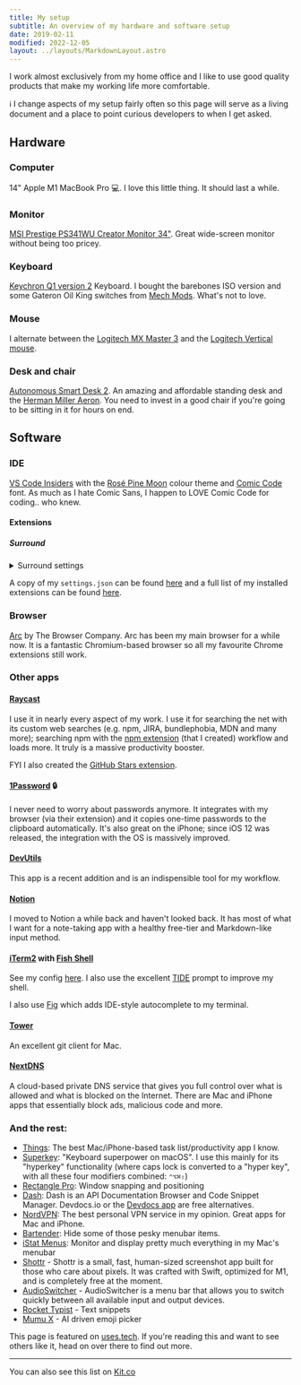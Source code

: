 ```yaml
---
title: My setup
subtitle: An overview of my hardware and software setup
date: 2019-02-11
modified: 2022-12-05
layout: ../layouts/MarkdownLayout.astro
---
```


I work almost exclusively from my home office and I like to use good quality products that make my working life more comfortable.

ℹ️ I change aspects of my setup fairly often so this page will serve as a living document and a place to point curious developers to when I get asked.

## Hardware

### Computer

14" Apple M1 MacBook Pro 💻. I love this little thing. It should last a while.

### Monitor

[MSI Prestige PS341WU Creator Monitor 34"](https://www.msi.com/Content-Creation-Monitor/Prestige-PS341WU). Great wide-screen monitor without being too pricey.

### Keyboard

[Keychron Q1 version 2](https://keychron.in/product/keychron-q1-qmk-custom-mechanical-keyboard/) Keyboard. I bought the barebones ISO version and some Gateron Oil King switches from [Mech Mods](https://www.mechmods.co.uk/). What's not to love.

### Mouse

I alternate between the [Logitech MX Master 3](http://amzn.eu/iGzdIg0) and the [Logitech Vertical mouse](https://www.logitech.com/en-us/product/mx-vertical-ergonomic-mouse).

### Desk and chair

[Autonomous Smart Desk 2](https://www.autonomous.ai/standing-desks/smartdesk-2-home). An amazing and affordable standing desk and the [Herman Miller Aeron](https://www.hermanmiller.com/en_gb/products/seating/office-chairs/aeron-chairs/). You need to invest in a good chair if you're going to be sitting in it for hours on end.

## Software

### IDE

[VS Code Insiders](https://code.visualstudio.com/) with the [Rosé Pine Moon](https://github.com/rose-pine/vscode#readme) colour theme and [Comic Code](https://tosche.net/fonts/comic-code) font. As much as I hate Comic Sans, I happen to LOVE Comic Code for coding.. who knew.

#### Extensions

##### Surround

<details>
  <summary>Surround settings</summary>

```json
{
  "surround.custom": {
    "console-log": {
      "description": "console.log( ... )",
      "disabled": false,
      "label": "console.log",
      "languageIds": [
        "javascript",
        "javascriptreact",
        "typescript",
        "typescriptreact",
        "astro"
      ],
      "snippet": "console.log(`$TM_SELECTED_TEXT`, $TM_SELECTED_TEXT)"
    },
    "describe": {
      "description": "describe('${1:name}', () => { ... })",
      "disabled": false,
      "label": "describe",
      "languageIds": [
        "javascript",
        "javascriptreact",
        "typescript",
        "typescriptreact"
      ],
      "snippet": "describe('${1:name}', () => {\n\t$TM_SELECTED_TEXT\n})$0"
    },
    "errorBoundary": {
      "description": "<ErrorBoundary>",
      "disabled": false,
      "label": "errorBoundary",
      "languageIds": [
        "javascript",
        "javascriptreact",
        "typescript",
        "typescriptreact"
      ],
      "snippet": "<ErrorBoundary>$TM_SELECTED_TEXT</ErrorBoundary>"
    },
    "es6StringSubstition": {
      "description": "${...}",
      "disabled": false,
      "label": "es6StringSubstition",
      "languageIds": [
        "javascript",
        "javascriptreact",
        "typescript",
        "typescriptreact",
        "astro"
      ],
      "snippet": "${$TM_SELECTED_TEXT}"
    },
    "function": {
      "description": "$( ... )",
      "disabled": false,
      "label": "function",
      "languageIds": [
        "javascript",
        "javascriptreact",
        "typescript",
        "typescriptreact",
        "astro"
      ],
      "snippet": "$1($TM_SELECTED_TEXT)$0"
    },
    "jsxConditional": {
      "description": "{x && ( ... )}",
      "disabled": false,
      "label": "jsxConditional",
      "languageIds": ["javascriptreact", "typescriptreact", "astro"],
      "snippet": "{$0 && ($TM_SELECTED_TEXT)}"
    },
    "jsxConditional2": {
      "description": "{x ? ( ... ) : null}",
      "disabled": false,
      "label": "better jsxConditional",
      "languageIds": ["javascriptreact", "typescriptreact", "astro"],
      "snippet": "{$0 ? ($TM_SELECTED_TEXT) : null}"
    },
    "markdown-link": {
      "description": "[]( ... )",
      "disabled": false,
      "label": "Markdown link [url]",
      "snippet": "[$0]($TM_SELECTED_TEXT)"
    },
    "markdown-link-alt": {
      "description": "[ ... ]()",
      "disabled": false,
      "label": "Markdown link [text]",
      "snippet": "[$TM_SELECTED_TEXT]($0)"
    },
    "number": {
      "description": "Number( ... )",
      "disabled": false,
      "label": "Number",
      "languageIds": [
        "javascript",
        "javascriptreact",
        "typescript",
        "typescriptreact",
        "astro"
      ],
      "snippet": "Number($TM_SELECTED_TEXT)"
    },
    "parse": {
      "description": "JSON.parse( ... )",
      "disabled": false,
      "label": "JSON.parse",
      "languageIds": [
        "javascript",
        "javascriptreact",
        "typescript",
        "typescriptreact",
        "astro"
      ],
      "snippet": "JSON.parse($TM_SELECTED_TEXT)$0"
    },
    "reactFragment": {
      "description": "<Fragment>",
      "disabled": false,
      "label": "fragment",
      "languageIds": ["javascriptreact", "typescriptreact", "astro"],
      "snippet": "<Fragment>$TM_SELECTED_TEXT</Fragment>"
    },
    "reactFragment2": {
      "description": "<>",
      "disabled": false,
      "label": "fragment (simple)",
      "languageIds": ["javascriptreact", "typescriptreact", "astro"],
      "snippet": "<>$TM_SELECTED_TEXT</>"
    },
    "reactUseMemo": {
      "description": "useMemo",
      "disabled": false,
      "label": "useMemo",
      "languageIds": ["javascriptreact", "typescriptreact"],
      "snippet": "useMemo(() => $TM_SELECTED_TEXT, [])"
    },
    "reactUseCallback": {
      "description": "useCallback",
      "disabled": false,
      "label": "useCallback",
      "languageIds": ["javascriptreact", "typescriptreact"],
      "snippet": "useCallback(() => $TM_SELECTED_TEXT, [])"
    },
    "reactForwardRef": {
      "description": "forwardRef",
      "disabled": false,
      "label": "forwardRef",
      "languageIds": ["javascriptreact", "typescriptreact"],
      "snippet": "forwardRef<$1>($TM_SELECTED_TEXT)"
    },
    "stringify": {
      "description": "JSON.stringify( ... )",
      "disabled": false,
      "label": "JSON.stringify",
      "languageIds": [
        "javascript",
        "javascriptreact",
        "typescript",
        "typescriptreact",
        "svelte",
        "html",
        "astro"
      ],
      "snippet": "JSON.stringify($TM_SELECTED_TEXT)$0"
    },
    "suspense": {
      "description": "<Suspense>",
      "disabled": false,
      "label": "suspense",
      "languageIds": ["javascriptreact", "typescriptreact"],
      "snippet": "<Suspense fallback={<Loader />}>$TM_SELECTED_TEXT</Suspense>"
    },
    "svelteIf": {
      "description": "{#if}{/if}",
      "disabled": false,
      "label": "{#if}",
      "languageIds": ["svelte"],
      "snippet": "{#if $1}$TM_SELECTED_TEXT{/if}"
    },
    "svelteIfElse": {
      "description": "{#if}{:else}{/if}",
      "disabled": false,
      "label": "{#if}{:else}",
      "languageIds": ["svelte"],
      "snippet": "{#if $1}$TM_SELECTED_TEXT{:else}$2{/if}"
    },
    "JSXBox": {
      "description": "<Box>",
      "disabled": false,
      "label": "box",
      "languageIds": ["javascriptreact", "typescriptreact", "astro"],
      "snippet": "<Box>$TM_SELECTED_TEXT</Box>"
    },
    "JSXContainer": {
      "description": "<Container>",
      "disabled": false,
      "label": "container",
      "languageIds": ["javascriptreact", "typescriptreact", "astro"],
      "snippet": "<Container>$TM_SELECTED_TEXT</Container>"
    },
    "JSXFlex": {
      "description": "<Flex>",
      "disabled": false,
      "label": "flex",
      "languageIds": ["javascriptreact", "typescriptreact", "astro"],
      "snippet": "<Flex>$TM_SELECTED_TEXT</Flex>"
    },
    "JSXGrid": {
      "description": "<Grid>",
      "disabled": false,
      "label": "grid",
      "languageIds": ["javascriptreact", "typescriptreact", "astro"],
      "snippet": "<Grid>$TM_SELECTED_TEXT</Grid>"
    },
    "TSGeneric": {
      "description": "Generic<>",
      "disabled": false,
      "label": "TS Generic",
      "languageIds": ["typescript", "typescriptreact", "astro"],
      "snippet": "$1<$TM_SELECTED_TEXT, $0>"
    },
    "rem-polished": {
      "description": "${rem($)}",
      "disabled": false,
      "label": "rem",
      "languageIds": [
        "javascript",
        "javascriptreact",
        "typescript",
        "typescriptreact"
      ],
      "snippet": "${rem($TM_SELECTED_TEXT)}"
    }
  }
}
```

</details>

A copy of my `settings.json` can be found [here](https://gist.github.com/mrmartineau/ea3b428124bc1e31cd46dfa55469d781) and a full list of my installed extensions can be found [here](https://gist.github.com/mrmartineau/28ef03c53275ea468e470532d6d20449).

### Browser

[Arc](https://arc.net/) by The Browser Company. Arc has been my main browser for a while now. It is a fantastic Chromium-based browser so all my favourite Chrome extensions still work.

### Other apps

#### [Raycast](https://raycast.com/)

I use it in nearly every aspect of my work. I use it for searching the net with its custom web searches (e.g. npm, JIRA, bundlephobia, MDN and many more); searching npm with the [npm extension](https://www.raycast.com/mrmartineau/search-npm) (that I created) workflow and loads more. It truly is a massive productivity booster.

FYI I also created the [GitHub Stars extension](https://www.raycast.com/mrmartineau/search-github-stars).

#### [1Password](https://1password.com/) 🔒

I never need to worry about passwords anymore. It integrates with my browser (via their extension) and it copies one-time passwords to the clipboard automatically. It's also great on the iPhone; since iOS 12 was released, the integration with the OS is massively improved.

#### [DevUtils](https://devutils.app/?ref=zander)

This app is a recent addition and is an indispensible tool for my workflow.

#### [Notion](https://notion.so/)

I moved to Notion a while back and haven't looked back. It has most of what I want for a note-taking app with a healthy free-tier and Markdown-like input method.

#### [iTerm2](https://www.iterm2.com/) with [Fish Shell](https://fishshell.com/)

See my config [here](https://github.com/mrmartineau/fish/blob/master/config.fish). I also use the excellent [TIDE](https://github.com/IlanCosman/tide) prompt to improve my shell.

I also use [Fig](https://fig.io) which adds IDE-style autocomplete to my terminal.

#### [Tower](https://www.git-tower.com/mac)

An excellent git client for Mac.

#### [NextDNS](https://www.nextdns.io/)

A cloud-based private DNS service that gives you full control over what is allowed and what is blocked on the Internet. There are Mac and iPhone apps that essentially block ads, malicious code and more.

### And the rest:

- [Things](https://culturedcode.com/things/): The best Mac/iPhone-based task list/productivity app I know.
- [Superkey](https://superkey.app/): "Keyboard superpower on macOS". I use this mainly for its "hyperkey" functionality (where caps lock is converted to a "hyper key", with all these four modifiers combined: `⌃⌥⌘⇧`)
- [Rectangle Pro](https://rectangleapp.com/): Window snapping and positioning
- [Dash](https://kapeli.com/dash): Dash is an API Documentation Browser and Code Snippet Manager. Devdocs.io or the [Devdocs app](https://devdocs.egoist.rocks/) are free alternatives.
- [NordVPN](https://nordvpn.com/): The best personal VPN service in my opinion. Great apps for Mac and iPhone.
- [Bartender](https://www.macbartender.com/): Hide some of those pesky menubar items.
- [iStat Menus](https://bjango.com/mac/istatmenus/): Monitor and display pretty much everything in my Mac's menubar
- [Shottr](https://shottr.cc) - Shottr is a small, fast, human-sized screenshot app built for those who care about pixels. It was crafted with Swift, optimized for M1, and is completely free at the moment.
- [AudioSwitcher](https://apps.apple.com/gb/app/audioswitcher/id561712678) - AudioSwitcher is a menu bar that allows you to switch quickly between all available input and output devices.
- [Rocket Typist](https://witt-software.com/rockettypist/) - Text snippets
- [Mumu X](https://getmumu.com) - AI driven emoji picker

This page is featured on [uses.tech](https://uses.tech/). If you're reading this and want to see others like it, head on over there to find out more.

---

You can also see this list on [Kit.co](https://kit.co/TheZand/gear)

